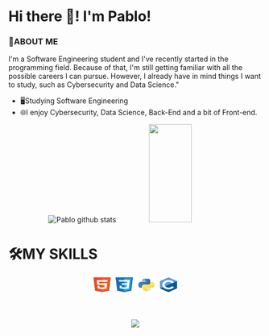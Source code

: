 

<h1>Hi there 🤝! I'm Pablo!</h1>
<h3>📖ABOUT ME</h3>
<p>I'm a Software Engineering student and I've recently started in the programming field. Because of that, I'm still getting familiar with all the possible careers I can pursue. However, I already have in mind things I want to study, such as Cybersecurity and Data Science."</p>
<ul>
    <li>
        🖥Studying Software Engineering
    </li>
    <li>
        🌐I enjoy Cybersecurity, Data Science, Back-End and a bit of Front-end.
    </li>
</ul>
<div align="center">  
  <img width="49%" height="195px" src="https://github-readme-stats.vercel.app/api?username=PabloFalc&show_icons=true&count_private=true&hide_border=true&title_color=6E3DD9&icon_color=F20574&text_color=c9d1d9&bg_color=0d1117" alt="Pablo github stats" /> 
  <img width="41%" height="195px" src="https://github-readme-stats.vercel.app/api/top-langs/?username=PabloFalc&layout=compact&hide_border=true&title_color=F20574&text_color=F2F2F2&bg_color=0d1117"/>
</div>

<h1>🛠MY SKILLS</h1>
<div style="text-align: center;">
    <img alt="Icon-HTML" height="30" width="40" src="https://raw.githubusercontent.com/devicons/devicon/master/icons/html5/html5-original.svg">
    <img alt="Icon-CSS" height="30" width="40" src="https://raw.githubusercontent.com/devicons/devicon/master/icons/css3/css3-original.svg">
    <img alt="Icon-Python" height="30" width="40" src="https://raw.githubusercontent.com/devicons/devicon/master/icons/python/python-original.svg">
    <img alt="Icon-Csharp" height="30" width="40" src="https://raw.githubusercontent.com/devicons/devicon/master/icons/c/c-original.svg">
</div>
<h1>
<div align="center">  
<a href="https://www.linkedin.com/in/pablo-falcao-aa7179300?utm_source=share&utm_campaign=share_via&utm_content=profile&utm_medium=android_app" target="_blank"><img src="https://img.shields.io/badge/LinkedIn-0077B5?style=for-the-badge&logo=linkedin&logoColor=white"</a>
</div> 



